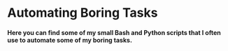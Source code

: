 # Automating Boring Tasks

#### Here you can find some of my small Bash and Python scripts that I often use to automate some of my boring tasks.
